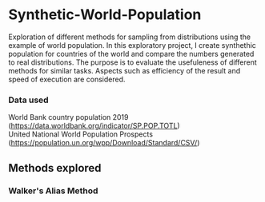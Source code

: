 # Synthetic-World-Population
Exploration of different methods for sampling from distributions using the example of world population. In this exploratory project, I create synthethic population for countries of the world and compare the numbers generated to real distributions. The purpose is to evaluate the usefuleness of different methods for similar tasks. Aspects such as efficiency of the result and speed of execution are considered.

### Data used
World Bank country population 2019 (https://data.worldbank.org/indicator/SP.POP.TOTL)<br>
United National World Population Prospects (https://population.un.org/wpp/Download/Standard/CSV/)<br>

## Methods explored

### Walker's Alias Method
